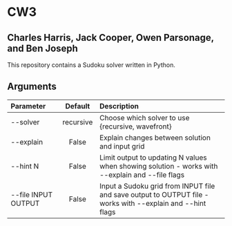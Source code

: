 # CW3

## Charles Harris, Jack Cooper, Owen Parsonage, and Ben Joseph

This repository contains a Sudoku solver written in Python.

## Arguments

| Parameter                 | Default       | Description   |	
| :------------------------ |:-------------:| :-------------|
| --solver                  |   recursive   | Choose which solver to use {recursive, wavefront}|
| --explain                 |   False       | Explain changes between solution and input grid  |
| --hint N                  |   False       | Limit output to updating N values when showing solution - works with --explain and --file flags|
| --file INPUT OUTPUT       |   False       | Input a Sudoku grid from INPUT file and save output to OUTPUT file - works with --explain and --hint flags|
